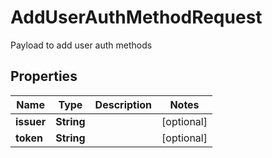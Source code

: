 

# AddUserAuthMethodRequest

Payload to add user auth methods

## Properties

| Name | Type | Description | Notes |
|------------ | ------------- | ------------- | -------------|
|**issuer** | **String** |  |  [optional] |
|**token** | **String** |  |  [optional] |



